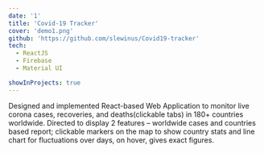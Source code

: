 ```yaml
---
date: '1'
title: 'Covid-19 Tracker'
cover: 'demo1.png'
github: 'https://github.com/slewinus/Covid19-tracker'
tech:
  - ReactJS
  - Firebase
  - Material UI

showInProjects: true
---
```


Designed and implemented React-based Web Application to monitor live corona cases, recoveries, and
deaths(clickable tabs) in 180+ countries worldwide. Directed to display 2 features – worldwide cases and countries based report; clickable markers on the map to show country stats and line chart for fluctuations over days, on hover, gives exact figures.
